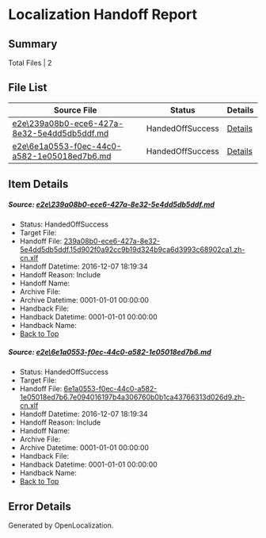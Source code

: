 # <a name='report-top'></a> Localization Handoff Report

## Summary
 Total Files | 2

## File List
 Source File | Status | Details 
 ----------- | ------ | ------- 
 [e2e\239a08b0-ece6-427a-8e32-5e4dd5db5ddf.md](https://github.com/OpenLocalizationTestOrg/ol-test0/blob/e09a57838f6bf37b0d0a3100d931426505de359d/e2e/239a08b0-ece6-427a-8e32-5e4dd5db5ddf.md) | HandedOffSuccess | [Details](#63c8837d8f9022383f6d2c3a0212c2e3c46c4ac91)
 [e2e\6e1a0553-f0ec-44c0-a582-1e05018ed7b6.md](https://github.com/OpenLocalizationTestOrg/ol-test0/blob/e09a57838f6bf37b0d0a3100d931426505de359d/e2e/6e1a0553-f0ec-44c0-a582-1e05018ed7b6.md) | HandedOffSuccess | [Details](#66959ddb6985ae471c60ac0802ecff3bf1c91a703)

## Item Details
##### <a name='63c8837d8f9022383f6d2c3a0212c2e3c46c4ac91'></a> Source: [e2e\239a08b0-ece6-427a-8e32-5e4dd5db5ddf.md](https://github.com/OpenLocalizationTestOrg/ol-test0/blob/e09a57838f6bf37b0d0a3100d931426505de359d/e2e/239a08b0-ece6-427a-8e32-5e4dd5db5ddf.md)
* Status: HandedOffSuccess
* Target File: 
* Handoff File: [239a08b0-ece6-427a-8e32-5e4dd5db5ddf.15d902f0a92cc9b19d324b9ca6d3993c68902ca1.zh-cn.xlf](https://github.com/OpenLocalizationTestOrg/ol-test0-handoff/blob/ba67db3836621f5586457972440ec0ec171834b0/ol-handoff/OpenLocalizationTestOrg/ol-test0-zhcn/qimu/ht/239a08b0-ece6-427a-8e32-5e4dd5db5ddf.15d902f0a92cc9b19d324b9ca6d3993c68902ca1.zh-cn.xlf)
* Handoff Datetime: 2016-12-07 18:19:34
* Handoff Reason: Include
* Handoff Name: 
* Archive File: 
* Archive Datetime: 0001-01-01 00:00:00
* Handback File: 
* Handback Datetime: 0001-01-01 00:00:00
* Handback Name: 
* [Back to Top](#report-top)

##### <a name='66959ddb6985ae471c60ac0802ecff3bf1c91a703'></a> Source: [e2e\6e1a0553-f0ec-44c0-a582-1e05018ed7b6.md](https://github.com/OpenLocalizationTestOrg/ol-test0/blob/e09a57838f6bf37b0d0a3100d931426505de359d/e2e/6e1a0553-f0ec-44c0-a582-1e05018ed7b6.md)
* Status: HandedOffSuccess
* Target File: 
* Handoff File: [6e1a0553-f0ec-44c0-a582-1e05018ed7b6.7e094016197b4a306760b0b1ca43766313d026d9.zh-cn.xlf](https://github.com/OpenLocalizationTestOrg/ol-test0-handoff/blob/ba67db3836621f5586457972440ec0ec171834b0/ol-handoff/OpenLocalizationTestOrg/ol-test0-zhcn/qimu/ht/6e1a0553-f0ec-44c0-a582-1e05018ed7b6.7e094016197b4a306760b0b1ca43766313d026d9.zh-cn.xlf)
* Handoff Datetime: 2016-12-07 18:19:34
* Handoff Reason: Include
* Handoff Name: 
* Archive File: 
* Archive Datetime: 0001-01-01 00:00:00
* Handback File: 
* Handback Datetime: 0001-01-01 00:00:00
* Handback Name: 
* [Back to Top](#report-top)


## Error Details

Generated by OpenLocalization.
